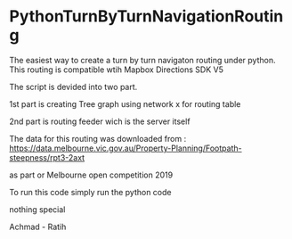 # PythonTurnByTurnNavigationRouting

The easiest way to create a turn by turn navigaton routing under python. 
This routing is compatible wtih Mapbox Directions SDK V5

The script is devided into two part.

1st part is creating Tree graph using network x for routing table

2nd part is routing feeder wich is the server itself

The data for this routing was downloaded from :
https://data.melbourne.vic.gov.au/Property-Planning/Footpath-steepness/rpt3-2axt

as part or Melbourne open competition 2019

To run this code simply run the python code

nothing special

Achmad - Ratih
